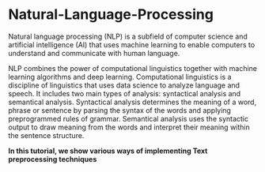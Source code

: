 # Natural-Language-Processing

Natural language processing (NLP) is a subfield of computer science and artificial intelligence (AI) that uses machine learning to enable computers to understand and communicate with human language. 

NLP combines the power of computational linguistics together with machine learning algorithms and deep learning. Computational linguistics is a discipline of linguistics that uses data science to analyze language and speech. It includes two main types of analysis: syntactical analysis and semantical analysis. Syntactical analysis determines the meaning of a word, phrase or sentence by parsing the syntax of the words and applying preprogrammed rules of grammar. Semantical analysis uses the syntactic output to draw meaning from the words and interpret their meaning within the sentence structure. 

**In this tutorial, we show various ways of implementing Text preprocessing techniques**
